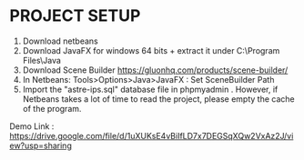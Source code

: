 # PROJECT SETUP

1. Download netbeans 
2. Download JavaFX for windows 64 bits + extract it under C:\Program Files\Java
3. Download Scene Builder https://gluonhq.com/products/scene-builder/
4. In Netbeans: Tools>Options>Java>JavaFX : Set SceneBuilder Path
5. Import the "astre-ips.sql" database file in phpmyadmin .
However, if Netbeans takes a lot of time to read the project, please empty the cache of the program. 


Demo Link : https://drive.google.com/file/d/1uXUKsE4vBiIfLD7x7DEGSqXQw2VxAz2J/view?usp=sharing
